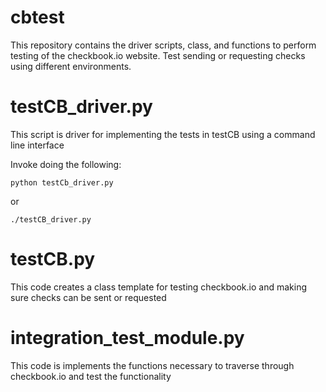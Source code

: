 # cbtest
This repository contains the
driver scripts, class,
and functions to perform
testing of the checkbook.io
website. Test sending or
requesting checks using
different environments.

# testCB_driver.py
This script is  driver for
implementing the tests in testCB
using a command line interface

Invoke doing the following:
```
python testCb_driver.py 
```
or
```
./testCB_driver.py
```
# testCB.py
This code creates a class template for
testing checkbook.io and making sure
checks can be sent or requested

# integration_test_module.py
This code is implements
the functions necessary to
traverse through checkbook.io
and test the functionality

